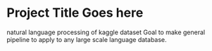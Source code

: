 # Project Title Goes here
natural language processing of kaggle dataset
Goal to make general pipeline to apply to any large scale language database.